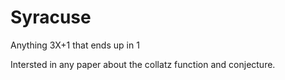 # Syracuse
Anything 3X+1 that ends up in 1

Intersted in any paper about the collatz function and conjecture.
